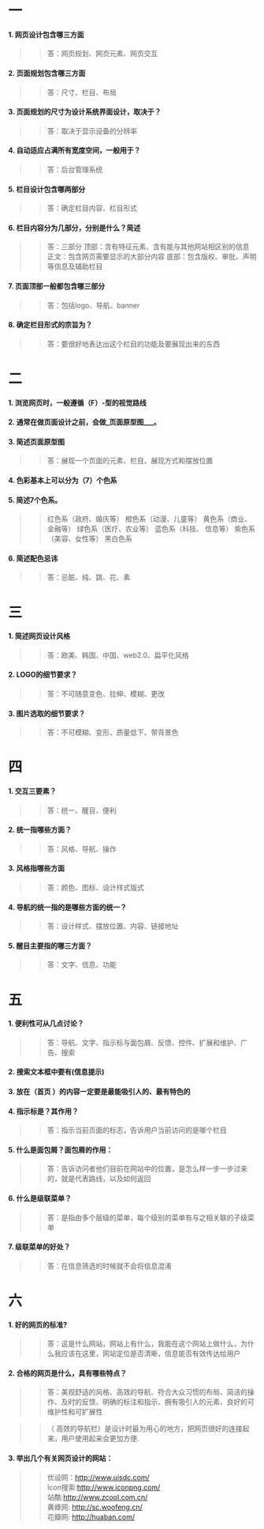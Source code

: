 # 一
#### 1. 网页设计包含哪三方面
>> 答：网页规划、网页元素、网页交互

#### 2. 页面规划包含哪三方面
>> 答：尺寸、栏目、布局

#### 3. 页面规划的尺寸为设计系统界面设计，取决于？
>> 答：取决于显示设备的分辨率

#### 4. 自动适应占满所有宽度空间，一般用于？
>> 答：后台管理系统

#### 5. 栏目设计包含哪两部分
>> 答：确定栏目内容、栏目形式

#### 6. 栏目内容分为几部分，分别是什么？简述
>> 答：三部分 
>> 顶部：含有特征元素、含有能与其他网站相区别的信息 
>> 正文：包含网页需要显示的大部分内容 
>> 底部：包含版权、审批、声明等信息及辅助栏目

#### 7. 页面顶部一般都包含哪三部分
>> 答：包括logo、导航、banner

#### 8. 确定栏目形式的宗旨为？
>> 答：要很好地表达出这个栏目的功能及要展现出来的东西


# 二
#### 1. 浏览网页时，一般遵循（F）-型的视觉路线

#### 2. 通常在做页面设计之前，会做_页面原型图___。

#### 3. 简述页面原型图
>> 答：展现一个页面的元素、栏目、展现方式和摆放位置

#### 4. 色彩基本上可以分为（7）个色系

#### 5. 简述7个色系。
>> 红色系（政府、婚庆等）
>> 橙色系（动漫、儿童等）
>> 黄色系（商业、金融等）
>> 绿色系（医疗、农业等）
>> 蓝色系（科技、 信息等）
>> 紫色系（美容、女性等）
>> 黑白色系

#### 6. 简述配色忌讳
>> 答：忌脏、纯、跳、花、素

# 三
#### 1. 简述网页设计风格
>> 答：欧美、韩国、中国、web2.0、扁平化风格

#### 2. LOGO的细节要求？
>> 答：不可随意变色、拉伸、模糊、更改

#### 3. 图片选取的细节要求？
>> 答：不可模糊、变形、质量低下、带背景色

# 四
#### 1. 交互三要素？
>> 答：统一、醒目、便利

#### 2. 统一指哪些方面？
>> 答：风格、导航、操作

#### 3. 风格指哪些方面
>> 答：颜色、图标、设计样式版式

#### 4. 导航的统一指的是哪些方面的统一？
>> 答：设计样式、摆放位置、内容、链接地址

#### 5. 醒目主要指的哪三方面？
>> 答：文字、信息、功能

# 五
#### 1. 便利性可从几点讨论？
>> 答：导航、文字、指示标与面包屑、反馈、控件、扩展和维护、广告、搜索

#### 2. 搜索文本框中要有(信息提示)

#### 3. 放在（首页 ）的内容一定要是最能吸引人的、最有特色的

#### 4. 指示标是？其作用？
>> 答：指示当前页面的标志，告诉用户当前访问的是哪个栏目

#### 5. 什么是面包屑？面包屑的作用：
>> 答：告诉访问者他们目前在网站中的位置，是怎么样一步一步过来的，就是代表路线，以及如何返回

#### 6. 什么是级联菜单？
>> 答：是指由多个层级的菜单，每个级别的菜单有与之相关联的子级菜单

#### 7. 级联菜单的好处？
>> 答：在信息筛选的时候就不会将信息混淆

# 六
#### 1. 好的网页的标准?
>> 答：这是什么网站，网站上有什么，我能在这个网站上做什么，为什么我应该在这里，网站定位是否清晰，信息能否有效传达给用户

#### 2. 合格的网页是什么，具有哪些特点？
>> 答：美观舒适的风格、高效的导航、符合大众习惯的布局、简洁的操作、及时的反馈、明确的标注和指示、拥有吸引人的元素、良好的可维护性和可扩展性

>> （ 高效的导航栏）是设计时最为用心的地方，把网页很好的连接起来，用户使用起来会更加方便.

#### 3. 举出几个有关网页设计的网站：
>> 优设网：http://www.uisdc.com/  
>> lcon搜索:http://www.iconpng.com/  
>> 站酷:http://www.zcool.com.cn/  
>> 黄蜂网: http://sc.woofeng.cn/  
>> 花瓣网: http://huaban.com/
